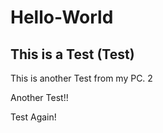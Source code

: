 # Hello-World
## This is a Test  (Test)

This is another Test from my PC. 2

Another Test!!

Test Again!
